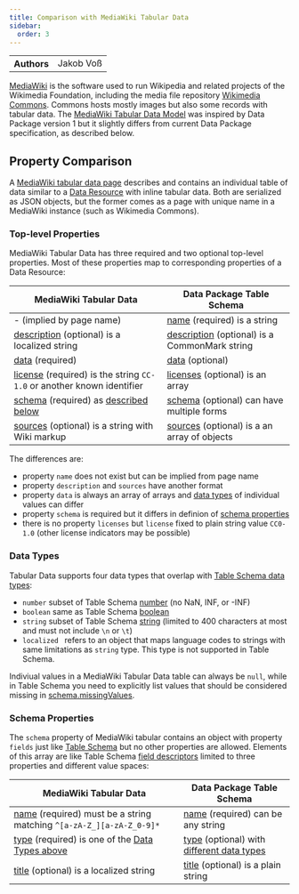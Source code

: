 ```yaml
---
title: Comparison with MediaWiki Tabular Data
sidebar:
  order: 3
---
```


<table>
  <tr>
    <th>Authors</th>
    <td>Jakob Voß</td>
  </tr>
</table>

[MediaWiki](https://www.mediawiki.org/) is the software used to run Wikipedia and related projects of the Wikimedia Foundation, including the media file repository [Wikimedia Commons](https://commons.wikimedia.org/). Commons hosts mostly images but also some records with tabular data. The [MediaWiki Tabular Data Model](https://www.mediawiki.org/wiki/Help:Tabular_data) was inspired by Data Package version 1 but it slightly differs from current Data Package specification, as described below.

## Property Comparison

A [MediaWiki tabular data page](https://www.mediawiki.org/wiki/Help:Tabular_data) describes and contains an individual table of data similar to a [Data Resource](/standard/data-resource/) with inline tabular data. Both are serialized as JSON objects, but the former comes as a page with unique name in a MediaWiki instance (such as Wikimedia Commons).

### Top-level Properties

MediaWiki Tabular Data has three required and two optional top-level properties. Most of these properties map to corresponding properties of a Data Resource:

| MediaWiki Tabular Data                                                                                                                     | Data Package Table Schema                                                             |
| ------------------------------------------------------------------------------------------------------------------------------------------ | ------------------------------------------------------------------------------------- |
| - (implied by page name)                                                                                                                   | [name](/standard/data-resource/#name) (required) is a string                          |
| [description](https://www.mediawiki.org/wiki/Help:Tabular_data#Top-level_fields) (optional) is a localized string                          | [description](/standard/data-resource/#description) (optional) is a CommonMark string |
| [data](https://www.mediawiki.org/wiki/Help:Tabular_data#Top-level_fields) (required)                                                       | [data](/standard/data-resource/#name) (optional)                                      |
| [license](https://www.mediawiki.org/wiki/Help:Tabular_data#Top-level_fields) (required) is the string `CC-1.0` or another known identifier | [licenses](/standard/data-resource/#licenses) (optional) is an array                  |
| [schema](https://www.mediawiki.org/wiki/Help:Tabular_data#Top-level_fields) (required) as [described below](#schema-properties)            | [schema](/standard/data-resource/#schema) (optional) can have multiple forms          |
| [sources](https://www.mediawiki.org/wiki/Help:Tabular_data#Top-level_fields) (optional) is a string with Wiki markup                       | [sources](/standard/data-resource/#sources) (optional) is a an array of objects       |

The differences are:

- property `name` does not exist but can be implied from page name
- property `description` and `sources` have another format
- property `data` is always an array of arrays and [data types](#data-types) of individual values can differ
- property `schema` is required but it differs in definion of [schema properties](#schema-properties)
- there is no property `licenses` but `license` fixed to plain string value `CC0-1.0` (other license indicators may be possible)

### Data Types

Tabular Data supports four data types that overlap with [Table Schema data types](/standard/table-schema/#field-types):

- `number` subset of Table Schema [number](/standard/table-schema/#number) (no NaN, INF, or -INF)
- `boolean` same as Table Schema [boolean](/standard/table-schema/#boolean)
- `string` subset of Table Schema [string](/standard/table-schema/#string) (limited to 400 characters at most and must not include `\n` or `\t`)
- `localized ` refers to an object that maps language codes to strings with same limitations as `string` type.
  This type is not supported in Table Schema.

Indiviual values in a MediaWiki Tabular Data table can always be `null`, while in Table Schema you need to explicitly list values that should be considered missing in [schema.missingValues](/standard/table-schema/#missingValues).

### Schema Properties

The `schema` property of MediaWiki tabular contains an object with property `fields` just like [Table Schema](/standard/table-schema/) but no other properties are allowed. Elements of this array are like Table Schema [field descriptors](/standard/table-schema/#field) limited to three properties and different value spaces:

| MediaWiki Tabular Data                                                                                                                   | Data Package Table Schema                                                                |
| ---------------------------------------------------------------------------------------------------------------------------------------- | ---------------------------------------------------------------------------------------- |
| [name](https://www.mediawiki.org/wiki/Help:Tabular_data#Top-level_fields) (required) must be a string matching `^[a-zA-Z_][a-zA-Z_0-9]*` | [name](/standard/table-schema/#name) (required) can be any string                        |
| [type](https://www.mediawiki.org/wiki/Help:Tabular_data#Top-level_fields) (required) is one of the [Data Types above](#data-types)       | [type](/standard/table-schema/#type) (optional) with [different data types](#data-types) |
| [title](https://www.mediawiki.org/wiki/Help:Tabular_data#Top-level_fields) (optional) is a localized string                              | [title](/standard/table-schema/#title) (optional) is a plain string                      |
